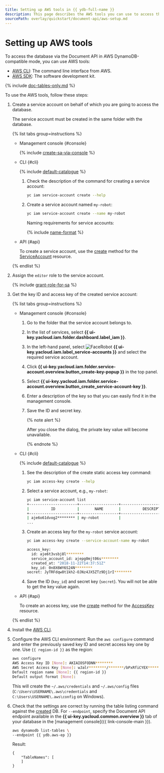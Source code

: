 ```yaml
---
title: Setting up AWS tools in {{ ydb-full-name }}
description: This page describes the AWS tools you can use to access the database via the Document API in the AWS DynamoDB compatibility mode.
sourcePath: overlay/quickstart/document-api/aws-setup.md
---
```

# Setting up AWS tools

To access the database via the Document API in AWS DynamoDB-compatible mode, you can use AWS tools:

* [AWS CLI](https://aws.amazon.com/cli/): The command line interface from AWS.
* [AWS SDK](https://aws.amazon.com/tools/#sdk): The software development kit.

{% include [doc-tables-only.md](../../_includes/doc-tables-only.md) %}

To use the AWS tools, follow these steps:

1. Create a service account on behalf of which you are going to access the database.

    The service account must be created in the same folder with the database.

    {% list tabs group=instructions %}

    - Management console {#console}

      {% include [create-sa-via-console](../../../_includes/iam/create-sa-via-console-without-role.md) %}

    - CLI {#cli}

      {% include [default-catalogue](../../../_includes/default-catalogue.md) %}

      1. Check the description of the command for creating a service account:

          ```bash
          yc iam service-account create --help
          ```

      1. Create a service account named `my-robot`:

          ```bash
          yc iam service-account create --name my-robot
          ```

          Naming requirements for service accounts:

          {% include [name-format](../../../_includes/name-format.md) %}

    - API {#api}

      To create a service account, use the [create](../../../iam/api-ref/ServiceAccount/create.md) method for the [ServiceAccount](../../../iam/api-ref/ServiceAccount/index.md) resource.

    {% endlist %}

1. Assign the `editor` role to the service account.

    {% include [grant-role-for-sa](../../../_includes/iam/grant-role-for-sa.md) %}

1. Get the key ID and access key of the created service account:

    {% list tabs group=instructions %}

    - Management console {#console}

      1. Go to the folder that the service account belongs to.
      1. In the list of services, select **{{ ui-key.yacloud.iam.folder.dashboard.label_iam }}**.
      1. In the left-hand panel, select ![FaceRobot](../../../_assets/console-icons/face-robot.svg) **{{ ui-key.yacloud.iam.label_service-accounts }}** and select the required service account.
      1. Click **{{ ui-key.yacloud.iam.folder.service-account.overview.button_create-key-popup }}** in the top panel.
      1. Select **{{ ui-key.yacloud.iam.folder.service-account.overview.button_create_service-account-key }}**.
      1. Enter a description of the key so that you can easily find it in the management console.
      1. Save the ID and secret key.

          {% note alert %}

          After you close the dialog, the private key value will become unavailable.

          {% endnote %}

    - CLI {#cli}

      {% include [default-catalogue](../../../_includes/default-catalogue.md) %}

      1. See the description of the create static access key command:

          ```bash
          yc iam access-key create --help
          ```

      1. Select a service account, e.g., `my-robot`:

          ```bash
          yc iam service-account list
          +----------------------+------------------+-------------------------------+
          |          ID          |       NAME       |          DESCRIPTION          |
          +----------------------+------------------+-------------------------------+
          | aje6o61dvog2******** | my-robot         |                               |
          ...
          ```

      1. Create an access key for the `my-robot` service account:

          ```bash
          yc iam access-key create --service-account-name my-robot
    
          access_key:
            id: aje6t3vsbj8l********
            service_account_id: ajepg0mjt06s********
            created_at: "2018-11-22T14:37:51Z"
            key_id: 0n8X6WY6S24N********
          secret: JyTRFdqw8t1kh2-OJNz4JX5ZTz9Dj1rI********
          ```

      1. Save the ID (`key_id`) and secret key (`secret`). You will not be able to get the key value again.

    - API {#api}

      To create an access key, use the [create](../../../iam/awscompatibility/api-ref/AccessKey/create.md) method for the [AccessKey](../../../iam/awscompatibility/api-ref/AccessKey/index.md) resource.

    {% endlist %}

1. Install the [AWS CLI](https://aws.amazon.com/cli/).
1. Configure the AWS CLI environment: Run the `aws configure` command and enter the previously saved key ID and secret access key one by one. Use `{{ region-id }}` as the region:

    ```bash
    aws configure
    AWS Access Key ID [None]: AKIAIOSFODNN********
    AWS Secret Access Key [None]: wJalr********/*******/bPxRfiCYEX********
    Default region name [None]: {{ region-id }}
    Default output format [None]:
    ```

    This will create the `~/.aws/credentials` and `~/.aws/config` files (`C:\Users\USERNAME\.aws\credentials` and `C:\Users\USERNAME\.aws\config` on Windows).
1. Check that the settings are correct by running the table listing command against the [created](../../operations/manage-databases.md) DB. For `--endpoint`, specify the Document API endpoint available in the **{{ ui-key.yacloud.common.overview }}** tab of your database in the [management console]({{ link-console-main }}).

    ```bash
    aws dynamodb list-tables \
    --endpoint {{ ydb.aws-ep }}
    ```

    Result:

    ```text
    {
        "TableNames": [
        ]
    }
    ```
